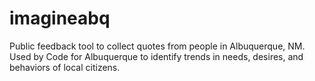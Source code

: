 # imagineabq
Public feedback tool to collect quotes from people in Albuquerque, NM. Used by Code for Albuquerque to identify trends in needs, desires, and behaviors of local citizens.
